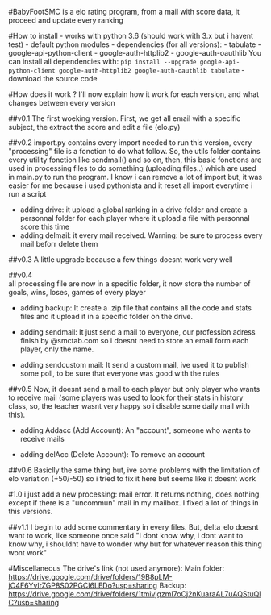 #BabyFootSMC
is a elo rating program, from a mail with score data, it proceed and update every ranking 

#How to install 
    - works with python 3.6 (should work with 3.x but i havent test)
    - default python modules 
    - dependencies (for all versions):
        - tabulate
        - google-api-python-client 
        - google-auth-httplib2
        - google-auth-oauthlib
        You can install all dependencies with:
        ```pip install --upgrade google-api-python-client google-auth-httplib2 google-auth-oauthlib tabulate```
    - download the source code 

#How does it work ?
I'll now explain how it work for each version, and what changes between every version

##v0.1
The first woeking version. First, we get all email with a specific subject, the  extract the score and edit a file (elo.py)

##v0.2
import.py contains every import needed to run this version, every "processing" file is a fonction to do what follow. So, the utils folder contains every utility fonction like sendmail() and so on, then, this basic fonctions are used in processing files to do something (uploading files..) which are used in main.py to run the program.
I know i can remove a lot of import but, it was easier for me because i used pythonista and it reset all import everytime i run a script 

- adding drive:
    it upload a global ranking in a drive folder and create a personnal folder for each player where it upload a file with personnal score this time 
- adding delmail:
    it every mail received. Warning:  be sure to process every mail beforr delete them
    
##v0.3
A little upgrade because a few things doesnt work very well

##v0.4  
all processing file are now in a specific folder, it now store the number of goals, wins, loses, games of every player

- adding backup:
    It create a .zip file that contains all the code and stats files and it upload it in a specific folder on the drive.
    
- adding sendmail:
    It just send a mail to everyone, our profession adress finish by @smctab.com so i doesnt need to store an email form each player, only the name.

- adding sendcustom mail:
    It send a custom mail, ive used it to publish some poll, to be sure that everyone was good with the rules
    
##v0.5
Now, it doesnt send a mail to each player but only player who wants to receive mail (some players was used to look for their stats in history class, so, the teacher wasnt very happy so i disable some daily mail with this).

- adding Addacc (Add Account):
    An "account", someone who wants to receive mails
    
- adding delAcc (Delete Account):
    To remove an account

##v0.6
Basiclly the same thing but, ive some problems with the limitation of elo variation (+50/-50) so i tried to fix it here but seems like it doesnt work

#1.0
i just add a new processing: mail error. It returns nothing, does nothing except if there is a "uncommun" mail in my mailbox. I fixed a lot of things in this versions.

##v1.1
I begin to add some commentary in every files. But, delta_elo doesnt want to work, like someone once said "I dont know why, i dont want to know why, i shouldnt have to wonder why but for whatever reason this thing wont work"


#Miscellaneous
The drive's link (not used anymore): 
Main folder: https://drive.google.com/drive/folders/19B8pLM-jO4F6YvlrZGP8S02PGCI6LEDo?usp=sharing
Backup: https://drive.google.com/drive/folders/1tmivjqzmI7oCj2nKuaraAL7uAQStuQlC?usp=sharing
